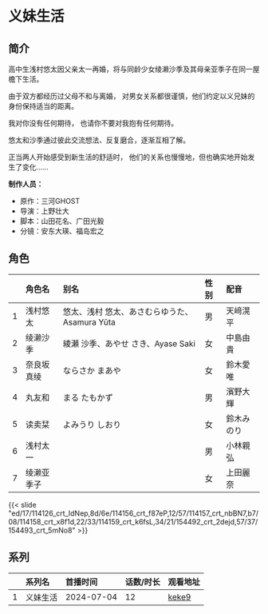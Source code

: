 # 义妹生活


## 简介

高中生浅村悠太因父亲太一再婚，将与同龄少女绫濑沙季及其母亲亚季子在同一屋檐下生活。

由于双方都经历过父母不和与离婚，
对男女关系都很谨慎，他们约定以义兄妹的身份保持适当的距离。

我对你没有任何期待，
也请你不要对我抱有任何期待。

悠太和沙季通过彼此交流想法、反复磨合，逐渐互相了解。

正当两人开始感受到新生活的舒适时，
他们的关系也慢慢地，但也确实地开始发生了变化……


**制作人员：**
- 原作：三河GHOST
- 导演：上野壮大
- 脚本：山田花名、广田光毅
- 分镜：安东大瑛、福岛宏之

## 角色

|     |   角色名   |   别名  | 性别 |  配音  |
|:--- |:------  |:----      |:---  |:--   |
| 1 | 浅村悠太 | 悠太、浅村 悠太、あさむらゆうた、Asamura Yūta | 男 | 天﨑滉平 |
| 2 | 绫濑沙季 | 綾瀬 沙季、あやせ さき、Ayase Saki | 女 | 中島由貴 |
| 3 | 奈良坂真绫 | ならさか まあや | 女 | 鈴木愛唯 |
| 4 | 丸友和 | まる たもかず | 男 | 濱野大輝 |
| 5 | 读卖栞 | よみうり しおり | 女 | 鈴木みのり |
| 6 | 浅村太一 |  | 男 | 小林親弘 |
| 7 | 绫濑亚季子 |  | 女 | 上田麗奈 |

{{< slide "ed/17/114126_crt_IdNep,8d/6e/114156_crt_f87eP,12/57/114157_crt_nbBN7,b7/08/114158_crt_x8f1d,22/33/114159_crt_k6fsL,34/21/154492_crt_2dejd,57/37/154493_crt_5mNo8" >}}

## 系列

|     |   系列名   |   首播时间  | 话数/时长  | 观看地址 |
|:---  |:------    |:----      |:---       |:---  |
| 1 | 义妹生活 | 2024-07-04 | 12 | [keke9](https://www.keke9.app/play/239247-32-934850.html)  |

<!--

## 配乐

{{< music auto="https://y.qq.com/n/yqq/album/.html" >}}

## MAD

{{< media auto="mad/gimai_seikatsu" >}}

-->



